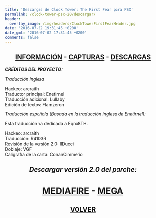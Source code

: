 ```yaml
---
title: 'Descargas de Clock Tower: The First Fear para PSX'
permalink: /clock-tower-psx-20/descargar/
header:
  overlay_image: /img/headers/ClockTowerFirstFearHeader.jpg
date: '2016-07-02 19:31:45 +0200'
date_gmt: '2016-07-02 17:31:45 +0200'
comments: false
---
```

<h2 style="text-align: center;"><strong><a href="/clock-tower-psx-20/informacion/">INFORMACIÓN</a> - <a href="/clock-tower-psx-20/capturas/">CAPTURAS</a> - <a href="/clock-tower-psx-20/descargar/">DESCARGAS</a></strong></h2>

_**CRÉDITOS DEL PROYECTO:**_

_Traducción inglesa_

Hackeo: arcraith  
Traductor principal: Enetirnel  
Traducción adicional: Lullaby  
Edición de textos: Flamzeron

_Traducción española (Basada en la traducción inglesa de Enetirnel):_

Esta traducción va dedicada a Eqnx8TH.

Hackeo: arcraith  
Traducción: R41D3R  
Revisión de la versión 2.0: IlDucci  
Doblaje: VGF  
Caligrafía de la carta: ConanCimmerio

<h2 style="text-align: center;"><em><strong>Descargar versión 2.0 del parche:</strong></em></h2>
<h1 style="text-align: center;"><a href="http://www.mediafire.com/download/a5oyc59071gad2e/CTTFF-ES-20.7z">MEDIAFIRE</a> - <a href="https://mega.nz/#!8YNwHDzS!Gup-x87OVLNn4Vonx0fZ18CWQCBMVii8_ALnWUynrHg">MEGA</a></h1>
<h2 style="text-align: center;"><strong><a href="/clock-tower-psx-20/">VOLVER</a></strong></h2>
